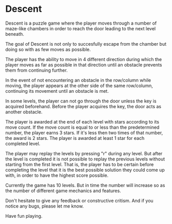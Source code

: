 # Descent
  Descent is a puzzle game where the player moves through a number of maze-like chambers in order to reach the door leading to the next level beneath. 
  
  The goal of Descent is not only to succesfully escape from the chamber but doing so with as few moves as possible. 
  
  The player has the ability to move in 4 different direction during which the player moves as far as possible in that direction until an obstacle prevents them from continuing further.

  In the event of not encountering an obstacle in the row/column while moving, the player appears at the other side of the same row/column, continuing its movement until an obstacle is met.

  In some levels, the player can not go through the door unless the key is acquired beforehand. Before the player acquires the key, the door acts as another obstacle.
  
  The player is awarded at the end of each level with stars according to its move count. If the move count is equal to or less than the predetermined number, the player earns 3 stars. If it's less then two times of that number, the award is 2 stars. The player is awarded at least 1 star for each completed level.
  
  The player may replay the levels by pressing "r" during any level. But after the level is completed it is not possible to replay the previous levels without starting from the first level. That is, the player has to be certain before completing the level that it is the best possible solution they could come up with, in order to have the highest score possible.
  
  Currently the game has 10 levels. But in time the number will increase so as the number of different game mechanics and features.
  
  Don't hesitate to give any feedback or constructive critism. And if you notice any bugs, please let me know.
  
  Have fun playing.
